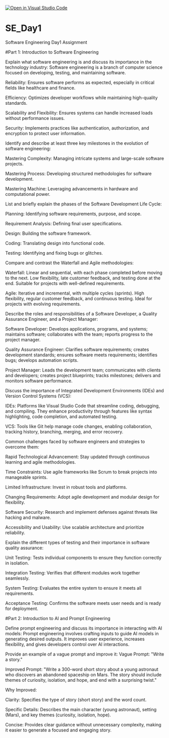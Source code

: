 [![Open in Visual Studio Code](https://classroom.github.com/assets/open-in-vscode-2e0aaae1b6195c2367325f4f02e2d04e9abb55f0b24a779b69b11b9e10269abc.svg)](https://classroom.github.com/online_ide?assignment_repo_id=18404065&assignment_repo_type=AssignmentRepo)
# SE_Day1
Software Engineering Day1 Assignment

#Part 1: Introduction to Software Engineering

Explain what software engineering is and discuss its importance in the technology industry: 
Software engineering is a branch of computer science focused on developing, testing, and maintaining software.

Reliability: Ensures software performs as expected, especially in critical fields like healthcare and finance.

Efficiency: Optimizes developer workflows while maintaining high-quality standards.

Scalability and Flexibility: Ensures systems can handle increased loads without performance issues.

Security: Implements practices like authentication, authorization, and encryption to protect user information.

Identify and describe at least three key milestones in the evolution of software engineering:

Mastering Complexity: Managing intricate systems and large-scale software projects.

Mastering Process: Developing structured methodologies for software development.

Mastering Machine: Leveraging advancements in hardware and computational power.

List and briefly explain the phases of the Software Development Life Cycle:

Planning: Identifying software requirements, purpose, and scope.

Requirement Analysis: Defining final user specifications.

Design: Building the software framework.

Coding: Translating design into functional code.

Testing: Identifying and fixing bugs or glitches.

Compare and contrast the Waterfall and Agile methodologies:

Waterfall: Linear and sequential, with each phase completed before moving to the next. Low flexibility, late customer feedback, and testing done at the end. Suitable for projects with well-defined requirements.

Agile: Iterative and incremental, with multiple cycles (sprints). High flexibility, regular customer feedback, and continuous testing. Ideal for projects with evolving requirements.

Describe the roles and responsibilities of a Software Developer, a Quality Assurance Engineer, and a Project Manager:

Software Developer: Develops applications, programs, and systems; maintains software; collaborates with the team; reports progress to the project manager.

Quality Assurance Engineer: Clarifies software requirements; creates development standards; ensures software meets requirements; identifies bugs; develops automation scripts.

Project Manager: Leads the development team; communicates with clients and developers; creates project blueprints; tracks milestones; delivers and monitors software performance.

Discuss the importance of Integrated Development Environments (IDEs) and Version Control Systems (VCS):

IDEs: Platforms like Visual Studio Code that streamline coding, debugging, and compiling. They enhance productivity through features like syntax highlighting, code completion, and automated testing.

VCS: Tools like Git help manage code changes, enabling collaboration, tracking history, branching, merging, and error recovery.

Common challenges faced by software engineers and strategies to overcome them:

Rapid Technological Advancement: Stay updated through continuous learning and agile methodologies.

Time Constraints: Use agile frameworks like Scrum to break projects into manageable sprints.

Limited Infrastructure: Invest in robust tools and platforms.

Changing Requirements: Adopt agile development and modular design for flexibility.

Software Security: Research and implement defenses against threats like hacking and malware.

Accessibility and Usability: Use scalable architecture and prioritize reliability.

Explain the different types of testing and their importance in software quality assurance:

Unit Testing: Tests individual components to ensure they function correctly in isolation.

Integration Testing: Verifies that different modules work together seamlessly.

System Testing: Evaluates the entire system to ensure it meets all requirements.

Acceptance Testing: Confirms the software meets user needs and is ready for deployment.

#Part 2: Introduction to AI and Prompt Engineering

Define prompt engineering and discuss its importance in interacting with AI models:
Prompt engineering involves crafting inputs to guide AI models in generating desired outputs. It improves user experience, increases flexibility, and gives developers control over AI interactions.

Provide an example of a vague prompt and improve it:
Vague Prompt:
"Write a story."

Improved Prompt:
"Write a 300-word short story about a young astronaut who discovers an abandoned spaceship on Mars. The story should include themes of curiosity, isolation, and hope, and end with a surprising twist."

Why Improved:

Clarity: Specifies the type of story (short story) and the word count.

Specific Details: Describes the main character (young astronaut), setting (Mars), and key themes (curiosity, isolation, hope).

Concise: Provides clear guidance without unnecessary complexity, making it easier to generate a focused and engaging story.
